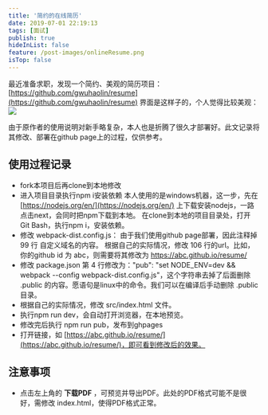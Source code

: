 ```yaml
---
title: '简约的在线简历'
date: 2019-07-01 22:19:13
tags: [面试]
publish: true
hideInList: false
feature: /post-images/onlineResume.png
isTop: false
---
```

最近准备求职，发现一个简约、美观的简历项目：[https://github.com/gwuhaolin/resume](https://github.com/gwuhaolin/resume)
界面是这样子的，个人觉得比较美观：
![](https://iyes.life/post-images/1584197686486.png)

由于原作者的使用说明对新手略复杂，本人也是折腾了很久才部署好。此文记录将其修改、部署在github page上的过程，仅供参考。


## 使用过程记录
- fork本项目后再clone到本地修改
- 进入项目目录执行npm i安装依赖
  本人使用的是windows机器，这一步，先在[https://nodejs.org/en/](https://nodejs.org/en/) 上下载安装nodejs，一路点击next，会同时把npm下载到本地。
    在clone到本地的项目目录处，打开Git Bash，执行npm i，安装依赖。
- 修改 webpack-dist.config.js：
   由于我们使用github page部署，因此注释掉 99 行 自定义域名的内容。
   根据自己的实际情况，修改 106 行的url。比如，你的github id 为 abc，则需要将其修改为 https://abc.github.io/resume/
- 修改 package.json
  第 4 行修改为："pub": "set NODE_ENV=dev && webpack --config webpack-dist.config.js"，这个字符串去掉了后面删除 .public 的内容。愿语句是linux中的命令。我们可以在编译后手动删除 .public目录。
-  根据自己的实际情况，修改 src/index.html 文件。
- 执行npm run dev，会自动打开浏览器，在本地预览。
- 修改完后执行 npm run pub，发布到ghpages
- 打开链接，如 [https://abc.github.io/resume/](https://abc.github.io/resume/)，即可看到修改后的效果。

## 注意事项
- 点击左上角的 **下载PDF** ，可预览并导出PDF。此处的PDF格式可能不是很好，需修改 index.html，使得PDF格式正常。

